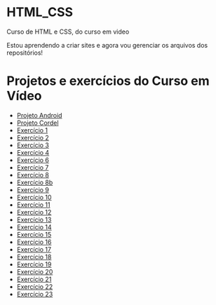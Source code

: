 # HTML_CSS
 Curso de HTML e CSS, do curso em video

Estou aprendendo a criar sites e agora vou gerenciar os arquivos dos repositórios!

# Projetos e exercícios do Curso em Vídeo
<ul>
    <li><a href="https://denilsonpereira.github.io/projeto-android/">Projeto Android</a>
    <li><a href="https://denilsonpereira.github.io/projeto-cordel/">Projeto Cordel</a><br>
    <li><a href="https://denilsonpereira.github.io/HTML_CSS/exercicios/ex001/index.html" target="_blank"> Exercício 1</a> 
    <li><a href="https://denilsonpereira.github.io/HTML_CSS/exercicios/ex002/index.html" target="_blank"> Exercício 2</a> 
    <li><a href="https://denilsonpereira.github.io/HTML_CSS/exercicios/ex003/index.html" target="_blank"> Exercício 3</a> 
    <li><a href="https://denilsonpereira.github.io/HTML_CSS/exercicios/ex004/index.html" target="_blank"> Exercício 4</a> 
    <li><a href="https://denilsonpereira.github.io/HTML_CSS/exercicios/ex006/index.html" target="_blank"> Exercício 6</a>
    <li><a href="https://denilsonpereira.github.io/HTML_CSS/exercicios/ex0007/index.html" target="_blank"> Exercício 7</a>
    <li><a href="https://denilsonpereira.github.io/HTML_CSS/exercicios/ex008/index.html" target="_blank"> Exercício 8</a>
    <li><a href="https://denilsonpereira.github.io/HTML_CSS/exercicios/ex008b/index.html" target="_blank"> Exercício 8b</a>
    <li><a href="https://denilsonpereira.github.io/HTML_CSS/exercicios/ex009/index.html" target="_blank"> Exercício 9</a>
    <li><a href="https://denilsonpereira.github.io/HTML_CSS/exercicios/ex0010/index.html" target="_blank"> Exercício 10</a>
    <li><a href="https://denilsonpereira.github.io/HTML_CSS/exercicios/ex0011/index.html" target="_blank"> Exercício 11</a>
    <li><a href="https://denilsonpereira.github.io/HTML_CSS/exercicios/ex0012/index.html" target="_blank"> Exercício 12</a>
    <li><a href="https://denilsonpereira.github.io/HTML_CSS/exercicios/ex0013/index.html" target="_blank"> Exercício 13</a>
    <li><a href="https://denilsonpereira.github.io/HTML_CSS/exercicios/ex0014/index.html" target="_blank"> Exercício 14</a>
    <li><a href="https://denilsonpereira.github.io/HTML_CSS/exercicios/ex0015/index.html" target="_blank"> Exercício 15</a>
    <li><a href="https://denilsonpereira.github.io/HTML_CSS/exercicios/ex0016/index.html" target="_blank"> Exercício 16</a>
    <li><a href="https://denilsonpereira.github.io/HTML_CSS/exercicios/ex0017/fontes01.html" target="_blank"> Exercício 17</a>
    <li><a href="https://denilsonpereira.github.io/HTML_CSS/exercicios/ex0018/fonte01.html" target="_blank"> Exercício 18</a>
    <li><a href="https://denilsonpereira.github.io/HTML_CSS/exercicios/ex0019/seletor01.html" target="_blank"> Exercício 19</a>
    <li><a href="https://denilsonpereira.github.io/HTML_CSS/exercicios/ex0020/links.html" target="_blank"> Exercício 20</a>
    <li><a href="https://denilsonpereira.github.io/HTML_CSS/exercicios/ex0021/caixa01.html" target="_blank"> Exercício 21</a>
    <li><a href="https://denilsonpereira.github.io/HTML_CSS/exercicios/ex0022/fundo001.html" target="_blank"> Exercício 22</a>
    <li><a href="https://denilsonpereira.github.io/HTML_CSS/exercicios/ex0022/tabela002.html" target="_blank"> Exercício 23</a>
